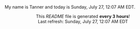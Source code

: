 My name is Tanner and today is Sunday, July 27, 12:07 AM EDT.

<p align="center">This <i>README</i> file is generated <b>every 3 hours</b>!</br>Last refresh: Sunday, July 27, 12:07 AM EDT<br /></p>
